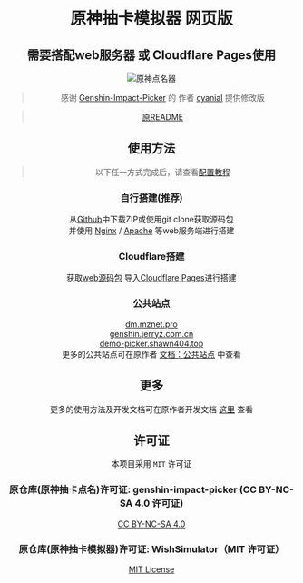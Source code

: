 <div align="center">

# 原神抽卡模拟器 网页版
<h2>需要搭配web服务器 或 Cloudflare Pages使用</h2>

![原神点名器](https://stats.deeptrain.net/repo/zhou-hack/GachaPicker/?theme=dark)

> 感谢 [Genshin-Impact-Picker](https://github.com/cyanial/genshin-impact-picker) 的 作者 [cyanial](https://github.com/cyanial) 提供修改版

> [原README](./PREADME.md) 

## 使用方法

>以下任一方式完成后，请查看[配置教程](http://docs.mznet.pro/users/configure)

### 自行搭建(推荐)

从[Github](https://github.com/zhou-hack/GachaPicker)中下载ZIP或使用git clone获取源码包<br/>
并使用 [Nginx](https://nginx.org) / [Apache](https://httpd.apache.org/download.cgi) 等web服务端进行搭建

### Cloudflare搭建
获取[web源码包](https://github.com/zhou-hack/GachaPicker) 导入[Cloudflare Pages](https://pages.cloudflare.com/)进行搭建


### 公共站点

[dm.mznet.pro](https://dm.mznet.pro)<br/>
[genshin.jerryz.com.cn](https://genshin.jerryz.com.cn/)<br/>
[demo-picker.shawn404.top](https://demo-picker.shawn404.top)<br/>
更多的公共站点可在原作者 [文档：公共站点](http://docs.mznet.pro/users/public) 中查看

## 更多

更多的使用方法及开发文档可在原作者开发文档 [这里](http://docs.mznet.pro) 查看

## 许可证

本项目采用 `MIT` 许可证

### 原仓库(原神抽卡点名)许可证: genshin-impact-picker (CC BY-NC-SA 4.0 许可证)
[CC BY-NC-SA 4.0](./CC_BY-NC-SA_4.0)

### 原仓库(原神抽卡模拟器)许可证: WishSimulator（MIT 许可证）
[MIT License](./MIT)